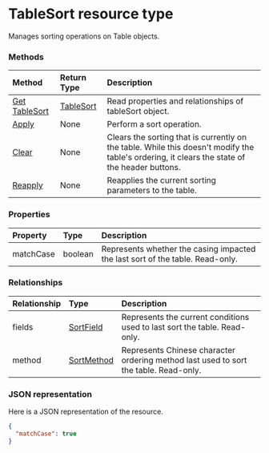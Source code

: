 # TableSort resource type

Manages sorting operations on Table objects.


### Methods

| Method		   | Return Type	|Description|
|:---------------|:--------|:----------|
|[Get TableSort](../api/tablesort_get.md) | [TableSort](tablesort.md) |Read properties and relationships of tableSort object.|
|[Apply](../api/tablesort_apply.md)|None|Perform a sort operation.|
|[Clear](../api/tablesort_clear.md)|None|Clears the sorting that is currently on the table. While this doesn't modify the table's ordering, it clears the state of the header buttons.|
|[Reapply](../api/tablesort_reapply.md)|None|Reapplies the current sorting parameters to the table.|

### Properties
| Property	   | Type	|Description|
|:---------------|:--------|:----------|
|matchCase|boolean|Represents whether the casing impacted the last sort of the table. Read-only.|

### Relationships
| Relationship | Type	|Description|
|:---------------|:--------|:----------|
|fields|[SortField](sortfield.md)|Represents the current conditions used to last sort the table. Read-only.|
|method|[SortMethod](sortmethod.md)|Represents Chinese character ordering method last used to sort the table. Read-only.|

### JSON representation

Here is a JSON representation of the resource.

<!-- {
  "blockType": "resource",
  "optionalProperties": [

  ],
  "@odata.type": "microsoft.graph.tablesort"
}-->

```json
{
  "matchCase": true
}

```

<!-- uuid: 8fcb5dbc-d5aa-4681-8e31-b001d5168d79
2015-10-25 14:57:30 UTC -->
<!-- {
  "type": "#page.annotation",
  "description": "TableSort resource",
  "keywords": "",
  "section": "documentation",
  "tocPath": ""
}-->